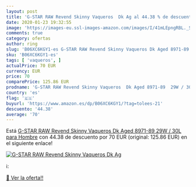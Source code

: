 ```yaml
---
layout: post
title: 'G-STAR RAW Revend Skinny Vaqueros  Dk Ag al 44.38 % de descuento'
date: 2020-01-23 19:32:55
image: 'https://images-eu.ssl-images-amazon.com/images/I/41mLEpngRBL._SL200_.jpg'
comments: true
category: ofertas
author: ring
slug: 'B06XC6KGY1-es G-STAR RAW Revend Skinny Vaqueros Dk Aged 8971-89 29W /...'
sku: 'B06XC6KGY1-es'
tags: [ 'vaqueros', ]
actualPrice: 70 EUR
currency: EUR
price: 70
comparePrice: 125.86 EUR
prodname: 'G-STAR RAW Revend Skinny Vaqueros  Dk Aged 8971-89  29W / 30L para Hombre'
country: 'es'
flag: '🇪🇸'
buyurl: 'https://www.amazon.es/dp/B06XC6KGY1/?tag=tolees-21'
descuento: '44.38'
average: '70'
---
```


Está [G-STAR RAW Revend Skinny Vaqueros  Dk Aged 8971-89  29W / 30L para Hombre](https://www.amazon.es/dp/B06XC6KGY1/?tag=tolees-21) con 44.38 de descuento por 70 EUR (original: 125.86 EUR) en el siguiente enlace!

[![G-STAR RAW Revend Skinny Vaqueros  Dk Ag](https://images-eu.ssl-images-amazon.com/images/I/41mLEpngRBL._SL200_.jpg)](https://www.amazon.es/dp/B06XC6KGY1/?tag=tolees-21)

ℹ️:


[🛒 Ver la oferta!!](https://www.amazon.es/dp/B06XC6KGY1/?tag=tolees-21)
